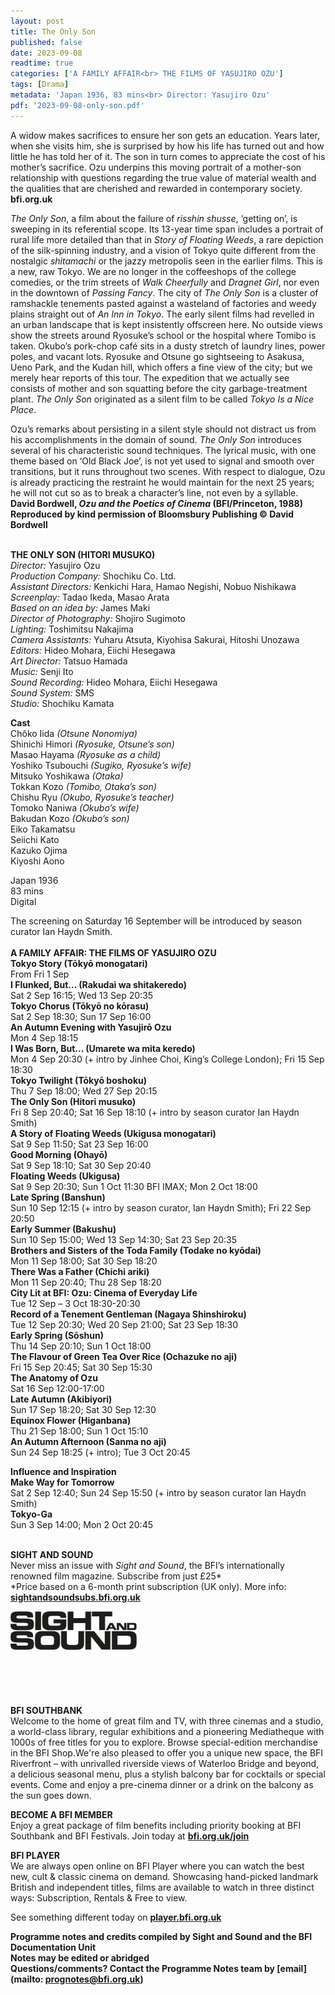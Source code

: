 ```yaml
---
layout: post
title: The Only Son
published: false
date: 2023-09-08
readtime: true
categories: ['A FAMILY AFFAIR<br> THE FILMS OF YASUJIRO OZU']
tags: [Drama]
metadata: 'Japan 1936, 83 mins<br> Director: Yasujiro Ozu'
pdf: '2023-09-08-only-son.pdf'
---
```


A widow makes sacrifices to ensure her son gets an education. Years later, when she visits him, she is surprised by how his life has turned out and how little he has told her of it. The son in turn comes to appreciate the cost of his mother’s sacrifice. Ozu underpins this moving portrait of a mother-son relationship with questions regarding the true value of material wealth and the qualities that are cherished and rewarded in contemporary society.  
**bfi.org.uk**  

_The Only Son_, a film about the failure of _risshin shusse_, ‘getting on’, is sweeping in its referential scope. Its 13-year time span includes a portrait of rural life more detailed than that in _Story of Floating Weeds_, a rare depiction of the silk-spinning industry, and a vision of Tokyo quite different from the nostalgic _shitamachi_ or the jazzy metropolis seen in the earlier films. This is a new, raw Tokyo. We are no longer in the coffeeshops of the college comedies, or the trim streets of _Walk Cheerfully_ and _Dragnet Girl_, nor even in the downtown of _Passing Fancy_. The city of _The Only Son_ is a cluster of ramshackle tenements pasted against a wasteland of factories and weedy plains straight out of _An Inn in Tokyo_. The early silent films had revelled in an urban landscape that is kept insistently offscreen here. No outside views show the streets around Ryosuke’s school or the hospital where Tomibo is taken. Okubo’s pork-chop café sits in a dusty stretch of laundry lines, power poles, and vacant lots. Ryosuke and Otsune go sightseeing to Asakusa, Ueno Park, and the Kudan hill, which offers a fine view of the city; but we merely hear reports of this tour. The expedition that we actually see consists of mother and son squatting before the city garbage-treatment plant. _The Only Son_ originated as a silent film to be called _Tokyo Is a Nice Place_.

Ozu’s remarks about persisting in a silent style should not distract us from his accomplishments in the domain of sound. _The Only Son_ introduces several of his characteristic sound techniques. The lyrical music, with one theme based on ‘Old Black Joe’, is not yet used to signal and smooth over transitions, but it runs throughout two scenes. With respect to dialogue, Ozu is already practicing the restraint he would maintain for the next 25 years; he will not cut so as to break a character’s line, not even by a syllable.  
**David Bordwell, _Ozu and the Poetics of Cinema_ (BFI/Princeton, 1988) Reproduced by kind permission of Bloomsbury Publishing © David Bordwell**  
<br>

**THE ONLY SON (HITORI MUSUKO)**  
_Director:_ Yasujiro Ozu  
_Production Company:_ Shochiku Co. Ltd.  
_Assistant Directors:_ Kenkichi Hara, Hamao Negishi, Nobuo Nishikawa  
_Screenplay:_ Tadao Ikeda, Masao Arata  
_Based on an idea by:_ James Maki  
_Director of Photography:_ Shojiro Sugimoto  
_Lighting:_ Toshimitsu Nakajima  
_Camera Assistants:_ Yuharu Atsuta, Kiyohisa Sakurai, Hitoshi Unozawa  
_Editors:_ Hideo Mohara, Eiichi Hesegawa  
_Art Director:_ Tatsuo Hamada  
_Music:_ Senji Ito  
_Sound Recording:_ Hideo Mohara, Eiichi Hesegawa  
_Sound System:_ SMS  
_Studio:_ Shochiku Kamata  

**Cast**  
Chôko Iida _(Otsune Nonomiya)_  
Shinichi Himori _(Ryosuke, Otsune’s son)_  
Masao Hayama _(Ryosuke as a child)_  
Yoshiko Tsubouchi _(Sugiko, Ryosuke’s wife)_  
Mitsuko Yoshikawa _(Otaka)_  
Tokkan Kozo _(Tomibo, Otaka’s son)_  
Chishu Ryu _(Okubo, Ryosuke’s teacher)_  
Tomoko Naniwa _(Okubo’s wife)_  
Bakudan Kozo _(Okubo’s son)_  
Eiko Takamatsu  
Seiichi Kato  
Kazuko Ojima  
Kiyoshi Aono  

Japan 1936  
83 mins  
Digital  

The screening on Saturday 16 September will be introduced by season curator Ian Haydn Smith.  
<br>
**A FAMILY AFFAIR: THE FILMS OF YASUJIRO OZU**<br>
**Tokyo Story (Tōkyō monogatari)**<br>
From Fri 1 Sep<br>
**I Flunked, But... (Rakudai wa shitakeredo)**<br>
Sat 2 Sep 16:15; Wed 13 Sep 20:35<br>
**Tokyo Chorus (Tōkyō no kōrasu)**<br>
Sat 2 Sep 18:30; Sun 17 Sep 16:00<br>
**An Autumn Evening with Yasujirō Ozu**<br>
Mon 4 Sep 18:15<br>
**I Was Born, But... (Umarete wa mita keredo)**<br>
Mon 4 Sep 20:30 (+ intro by Jinhee Choi, King’s College London); Fri 15 Sep 18:30<br>
**Tokyo Twilight (Tōkyō boshoku)**<br>
Thu 7 Sep 18:00; Wed 27 Sep 20:15<br>
**The Only Son (Hitori musuko)**<br>
Fri 8 Sep 20:40; Sat 16 Sep 18:10 (+ intro by season curator Ian Haydn Smith)<br>
**A Story of Floating Weeds (Ukigusa monogatari)**<br>
Sat 9 Sep 11:50; Sat 23 Sep 16:00<br>
**Good Morning (Ohayō)**<br>
Sat 9 Sep 18:10; Sat 30 Sep 20:40<br>
**Floating Weeds (Ukigusa)**<br>
Sat 9 Sep 20:30; Sun 1 Oct 11:30 BFI IMAX; Mon 2 Oct 18:00<br>
**Late Spring (Banshun)**<br>
Sun 10 Sep 12:15 (+ intro by season curator, Ian Haydn Smith); Fri 22 Sep 20:50<br>
**Early Summer (Bakushu)**<br>
Sun 10 Sep 15:00; Wed 13 Sep 14:30; Sat 23 Sep 20:35<br>
**Brothers and Sisters of the Toda Family (Todake no kyōdai)**<br>
Mon 11 Sep 18:00; Sat 30 Sep 18:20<br>
**There Was a Father (Chichi ariki)**<br>
Mon 11 Sep 20:40; Thu 28 Sep 18:20<br>
**City Lit at BFI: Ozu: Cinema of Everyday Life**<br>
Tue 12 Sep – 3 Oct 18:30-20:30<br>
**Record of a Tenement Gentleman (Nagaya Shinshiroku)**<br>
Tue 12 Sep 20:30; Wed 20 Sep 21:00; Sat 23 Sep 18:30<br>
**Early Spring (Sōshun)**<br>
Thu 14 Sep 20:10; Sun 1 Oct 18:00<br>
**The Flavour of Green Tea Over Rice (Ochazuke no aji)**<br>
Fri 15 Sep 20:45; Sat 30 Sep 15:30<br>
**The Anatomy of Ozu**<br>
Sat 16 Sep 12:00-17:00<br>
**Late Autumn (Akibiyori)**<br>
Sun 17 Sep 18:20; Sat 30 Sep 12:30<br>
**Equinox Flower (Higanbana)**<br>
Thu 21 Sep 18:00; Sun 1 Oct 15:10<br>
**An Autumn Afternoon (Sanma no aji)**<br>
Sun 24 Sep 18:25 (+ intro); Tue 3 Oct 20:45<br>

**Influence and Inspiration**<br>
**Make Way for Tomorrow**<br>
Sat 2 Sep 12:40; Sun 24 Sep 15:50 (+ intro by season curator Ian Haydn Smith)<br>
**Tokyo-Ga**<br>
Sun 3 Sep 14:00; Mon 2 Oct 20:45<br>
<br>


**SIGHT AND SOUND**<br>
Never miss an issue with _Sight and Sound_, the BFI’s internationally renowned film magazine. Subscribe from just £25*<br>
*Price based on a 6-month print subscription (UK only). More info: [**sightandsoundsubs.bfi.org.uk**](https://sightandsoundsubs.bfi.org.uk/subscribe)

<img style="float: left;" src="/img/sight-and-sound.jpg" width="40%" height="40%"><br><br><br><br><br><br><br><br>

**BFI SOUTHBANK**  
Welcome to the home of great film and TV, with three cinemas and a studio, a world-class library, regular exhibitions and a pioneering Mediatheque with 1000s of free titles for you to explore. Browse special-edition merchandise in the BFI Shop.We&#39;re also pleased to offer you a unique new space, the BFI Riverfront – with unrivalled riverside views of Waterloo Bridge and beyond, a delicious seasonal menu, plus a stylish balcony bar for cocktails or special events. Come and enjoy a pre-cinema dinner or a drink on the balcony as the sun goes down.  

**BECOME A BFI MEMBER**  
Enjoy a great package of film benefits including priority booking at BFI Southbank and BFI Festivals. Join today at [**bfi.org.uk/join**](http://www.bfi.org.uk/join)  

**BFI PLAYER**  
 We are always open online on BFI Player where you can watch the best new, cult &amp; classic cinema on demand. Showcasing hand-picked landmark British and independent titles, films are available to watch in three distinct ways: Subscription, Rentals &amp; Free to view.  

See something different today on [**player.bfi.org.uk**](https://player.bfi.org.uk)  

**Programme notes and credits compiled by Sight and Sound and the BFI Documentation Unit  
Notes may be edited or abridged  
Questions/comments? Contact the Programme Notes team by [email](mailto: prognotes@bfi.org.uk)**
<!--stackedit_data:
eyJoaXN0b3J5IjpbOTQ0MDkyMjMzLC0xNTYwMTYxNjU2XX0=
-->
